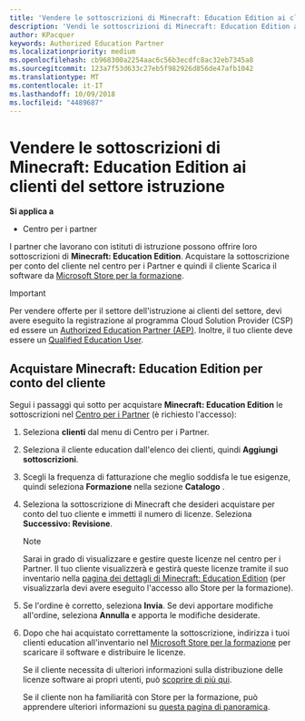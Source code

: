 ```yaml
---
title: 'Vendere le sottoscrizioni di Minecraft: Education Edition ai clienti del settore istruzione'
description: 'Vendi le sottoscrizioni di Minecraft: Education Edition ai clienti qualificati del settore istruzione.'
author: KPacquer
keywords: Authorized Education Partner
ms.localizationpriority: medium
ms.openlocfilehash: cb968300a2254aac6c56b3ecdfc8ac32eb7345a8
ms.sourcegitcommit: 123a7f53d633c27eb5f982926d856de47afb1042
ms.translationtype: MT
ms.contentlocale: it-IT
ms.lasthandoff: 10/09/2018
ms.locfileid: "4489687"
---
```

# <a name="sell-minecraft-education-edition-subscriptions-to-education-customers"></a>Vendere le sottoscrizioni di Minecraft: Education Edition ai clienti del settore istruzione

**Si applica a**

-  Centro per i partner

I partner che lavorano con istituti di istruzione possono offrire loro sottoscrizioni di **Minecraft: Education Edition**. Acquistare la sottoscrizione per conto del cliente nel centro per i Partner e quindi il cliente Scarica il software da [Microsoft Store per la formazione](https://educationstore.microsoft.com). 

>[!IMPORTANT]
>Per vendere offerte per il settore dell'istruzione ai clienti del settore, devi avere eseguito la registrazione al programma Cloud Solution Provider (CSP) ed essere un [Authorized Education Partner (AEP)](https://www.mepn.com). Inoltre, il tuo cliente deve essere un [Qualified Education User](http://www.microsoftvolumelicensing.com/DocumentSearch.aspx?Mode=3&DocumentTypeId=7).  

 
## <a name="buy-minecraft-education-edition-on-behalf-of-your-customer"></a>Acquistare **Minecraft: Education Edition** per conto del cliente

Segui i passaggi qui sotto per acquistare **Minecraft: Education Edition** le sottoscrizioni nel [Centro per i Partner](https://partnercenter.microsoft.com/pcv/dashboard/overview
) (è richiesto l'accesso):

  1.  Seleziona **clienti** dal menu di Centro per i Partner.
  
  2.  Seleziona il cliente education dall'elenco dei clienti, quindi **Aggiungi sottoscrizioni**.
  
  3.  Scegli la frequenza di fatturazione che meglio soddisfa le tue esigenze, quindi seleziona **Formazione** nella sezione **Catalogo** .

  4.  Seleziona la sottoscrizione di Minecraft che desideri acquistare per conto del tuo cliente e immetti il numero di licenze. Seleziona **Successivo: Revisione**.

      >[!NOTE]
      >Sarai in grado di visualizzare e gestire queste licenze nel centro per i Partner. Il tuo cliente visualizzerà e gestirà queste licenze tramite il suo inventario nella [pagina dei dettagli di Minecraft: Education Edition](https://educationstore.microsoft.com/en-us/store/details/minecraft-education-edition/9nblggh4r2r6) (per visualizzarla devi avere eseguito l'accesso allo Store per la formazione). 

  5.  Se l'ordine è corretto, seleziona **Invia**. Se devi apportare modifiche all'ordine, seleziona **Annulla** e apporta le modifiche desiderate.   

  6.  Dopo che hai acquistato correttamente la sottoscrizione, indirizza i tuoi clienti education all'inventario nel [Microsoft Store per la formazione](https://educationstore.microsoft.com) per scaricare il software e distribuire le licenze.

      Se il cliente necessita di ulteriori informazioni sulla distribuzione delle licenze software ai propri utenti, può [scoprire di più qui](https://docs.microsoft.com/education/windows/school-get-minecraft#distribute-minecraft).  
  
      Se il cliente non ha familiarità con Store per la formazione, può apprendere ulteriori informazioni su [questa pagina di panoramica](https://docs.microsoft.com/microsoft-store/windows-store-for-business-overview).  

      

